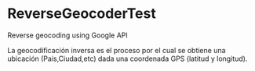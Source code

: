 # ReverseGeocoderTest
Reverse geocoding using Google API

La geocodificación inversa es el proceso por el cual se obtiene una ubicación (Pais,Ciudad,etc)
dada una coordenada GPS (latitud y longitud).

